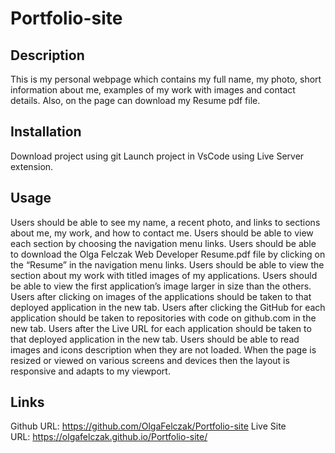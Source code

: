 # Portfolio-site

## Description

This is my personal webpage which contains my full name, my photo, short information about me, examples of my work with images and contact details. Also, on the page can download my Resume pdf file.

## Installation

Download project using git Launch project in VsCode using Live Server extension.

## Usage

Users should be able to see my name, a recent photo, and links to sections about me, my work, and how to contact me.
Users should be able to view each section by choosing the navigation menu links.
Users should be able to download the Olga Felczak Web Developer Resume.pdf file by clicking on the “Resume” in the navigation menu links.
Users should be able to view the section about my work with titled images of my applications.
Users should be able to view the first application’s image larger in size than the others.
Users after clicking on images of the applications should be taken to that deployed application in the new tab.
Users after clicking the GitHub for each application should be taken to repositories with code on github.com in the new tab.
Users after the Live URL for each application should be taken to that deployed application in the new tab.
Users should be able to read images and icons description when they are not loaded.
When the page is resized or viewed on various screens and devices then the layout is responsive and adapts to my viewport.

## Links

Github URL: https://github.com/OlgaFelczak/Portfolio-site
Live Site URL: https://olgafelczak.github.io/Portfolio-site/
